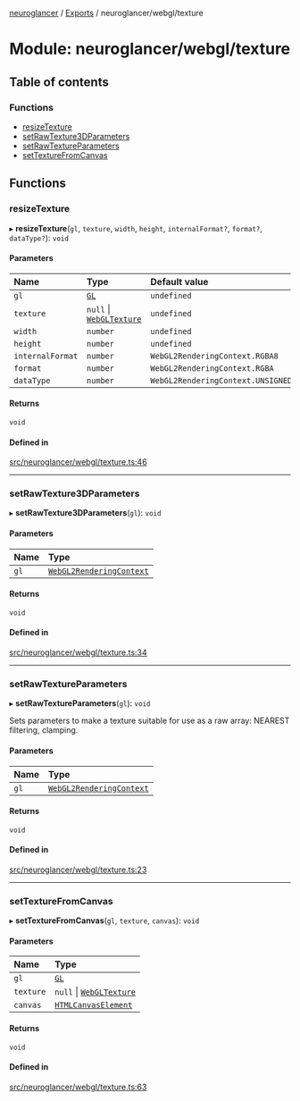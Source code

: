 [neuroglancer](../README.md) / [Exports](../modules.md) / neuroglancer/webgl/texture

# Module: neuroglancer/webgl/texture

## Table of contents

### Functions

- [resizeTexture](neuroglancer_webgl_texture.md#resizetexture)
- [setRawTexture3DParameters](neuroglancer_webgl_texture.md#setrawtexture3dparameters)
- [setRawTextureParameters](neuroglancer_webgl_texture.md#setrawtextureparameters)
- [setTextureFromCanvas](neuroglancer_webgl_texture.md#settexturefromcanvas)

## Functions

### resizeTexture

▸ **resizeTexture**(`gl`, `texture`, `width`, `height`, `internalFormat?`, `format?`, `dataType?`): `void`

#### Parameters

| Name | Type | Default value |
| :------ | :------ | :------ |
| `gl` | [`GL`](../interfaces/neuroglancer_webgl_context.GL.md) | `undefined` |
| `texture` | ``null`` \| [`WebGLTexture`](main_module._internal_.md#webgltexture) | `undefined` |
| `width` | `number` | `undefined` |
| `height` | `number` | `undefined` |
| `internalFormat` | `number` | `WebGL2RenderingContext.RGBA8` |
| `format` | `number` | `WebGL2RenderingContext.RGBA` |
| `dataType` | `number` | `WebGL2RenderingContext.UNSIGNED_BYTE` |

#### Returns

`void`

#### Defined in

[src/neuroglancer/webgl/texture.ts:46](https://github.com/ActiveBrainAtlas2/neuroglancer/blob/91617476/src/neuroglancer/webgl/texture.ts#L46)

___

### setRawTexture3DParameters

▸ **setRawTexture3DParameters**(`gl`): `void`

#### Parameters

| Name | Type |
| :------ | :------ |
| `gl` | [`WebGL2RenderingContext`](main_module._internal_.md#webgl2renderingcontext) |

#### Returns

`void`

#### Defined in

[src/neuroglancer/webgl/texture.ts:34](https://github.com/ActiveBrainAtlas2/neuroglancer/blob/91617476/src/neuroglancer/webgl/texture.ts#L34)

___

### setRawTextureParameters

▸ **setRawTextureParameters**(`gl`): `void`

Sets parameters to make a texture suitable for use as a raw array: NEAREST
filtering, clamping.

#### Parameters

| Name | Type |
| :------ | :------ |
| `gl` | [`WebGL2RenderingContext`](main_module._internal_.md#webgl2renderingcontext) |

#### Returns

`void`

#### Defined in

[src/neuroglancer/webgl/texture.ts:23](https://github.com/ActiveBrainAtlas2/neuroglancer/blob/91617476/src/neuroglancer/webgl/texture.ts#L23)

___

### setTextureFromCanvas

▸ **setTextureFromCanvas**(`gl`, `texture`, `canvas`): `void`

#### Parameters

| Name | Type |
| :------ | :------ |
| `gl` | [`GL`](../interfaces/neuroglancer_webgl_context.GL.md) |
| `texture` | ``null`` \| [`WebGLTexture`](main_module._internal_.md#webgltexture) |
| `canvas` | [`HTMLCanvasElement`](main_module._internal_.md#htmlcanvaselement) |

#### Returns

`void`

#### Defined in

[src/neuroglancer/webgl/texture.ts:63](https://github.com/ActiveBrainAtlas2/neuroglancer/blob/91617476/src/neuroglancer/webgl/texture.ts#L63)
